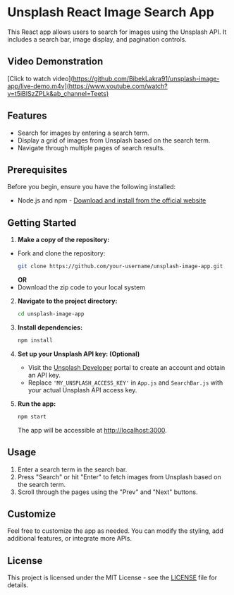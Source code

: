 # Unsplash React Image Search App

This React app allows users to search for images using the Unsplash API. It includes a search bar, image display, and pagination controls.

## Video Demonstration
[Click to watch video](https://github.com/BibekLakra91/unsplash-image-app/live-demo.m4v](https://www.youtube.com/watch?v=t5iBISzZPLk&ab_channel=Teets)


## Features

- Search for images by entering a search term.
- Display a grid of images from Unsplash based on the search term.
- Navigate through multiple pages of search results.

## Prerequisites

Before you begin, ensure you have the following installed:

- Node.js and npm - [Download and install from the official website](https://nodejs.org/)

## Getting Started

1. **Make a copy of the repository:**
- Fork and clone the repository:
   ```bash
   git clone https://github.com/your-username/unsplash-image-app.git
   ```
   **OR** 
- Download the zip code to your local system
2. **Navigate to the project directory:**

   ```bash
   cd unsplash-image-app
   ```

3. **Install dependencies:**

   ```bash
   npm install
   ```

4. **Set up your Unsplash API key: (Optional)**

   - Visit the [Unsplash Developer](https://unsplash.com/developers) portal to create an account and obtain an API key.
   - Replace `'MY_UNSPLASH_ACCESS_KEY'` in `App.js` and `SearchBar.js` with your actual Unsplash API access key.

5. **Run the app:**

   ```bash
   npm start
   ```

   The app will be accessible at [http://localhost:3000](http://localhost:3000).

## Usage

1. Enter a search term in the search bar.
2. Press "Search" or hit "Enter" to fetch images from Unsplash based on the search term.
3. Scroll through the pages using the "Prev" and "Next" buttons.

## Customize

Feel free to customize the app as needed. You can modify the styling, add additional features, or integrate more APIs.

## License

This project is licensed under the MIT License - see the [LICENSE](LICENSE) file for details.


